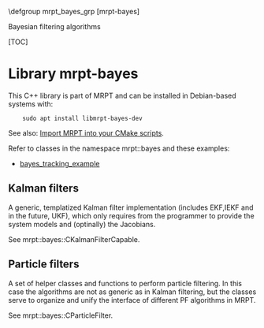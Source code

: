 \defgroup mrpt_bayes_grp [mrpt-bayes]

Bayesian filtering algorithms

[TOC]

# Library mrpt-bayes

This C++ library is part of MRPT and can be installed in Debian-based systems with:

		sudo apt install libmrpt-bayes-dev

See also: [Import MRPT into your CMake scripts](mrpt_from_cmake.html).

Refer to classes in the namespace mrpt::bayes and these examples:
 - [bayes_tracking_example](https://github.com/MRPT/mrpt/tree/master/samples/bayes_tracking_example)

## Kalman filters

A generic, templatized Kalman filter implementation (includes EKF,IEKF and in the future, UKF),
which only requires from the programmer to provide the system models and (optinally) the Jacobians.

See mrpt::bayes::CKalmanFilterCapable.

## Particle filters

A set of helper classes and functions to perform particle filtering. In this case the algorithms
are not as generic as in Kalman filtering, but the classes serve to organize and unify the interface
of different PF algorithms in MRPT.

See mrpt::bayes::CParticleFilter.
